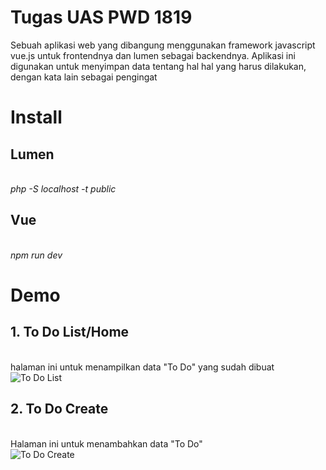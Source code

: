 # Tugas UAS PWD 1819

Sebuah aplikasi web yang dibangung menggunakan framework javascript vue.js untuk frontendnya dan lumen sebagai backendnya. Aplikasi ini digunakan untuk menyimpan data tentang hal hal yang harus dilakukan, dengan kata lain sebagai pengingat

# Install
## Lumen
<br><i>php -S localhost -t public</i>

## Vue
<br><i>npm run dev</i>

# Demo

## 1. To Do List/Home
<br>halaman ini untuk menampilkan data "To Do" yang sudah dibuat
<br>![To Do List](https://imgur.com/3QP9Ess.png)

## 2. To Do Create
<br>Halaman ini untuk menambahkan data "To Do"
<br>![To Do Create](https://imgur.com/cyZKXvc.png)
